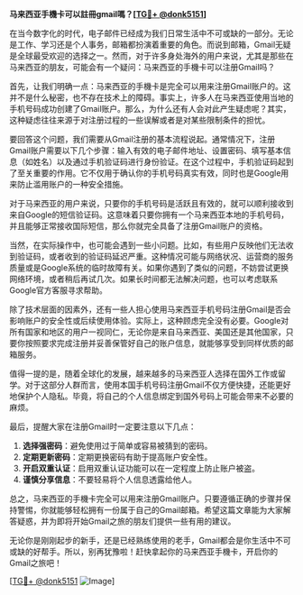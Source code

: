 **马来西亚手機卡可以註冊gmail嗎？[[TG💪+ @donk5151](https://t.me/s/donk5151)]**

在当今数字化的时代，电子邮件已经成为我们日常生活中不可或缺的一部分。无论是工作、学习还是个人事务，邮箱都扮演着重要的角色。而说到邮箱，Gmail无疑是全球最受欢迎的选择之一。然而，对于许多身处海外的用户来说，尤其是那些在马来西亚的朋友，可能会有一个疑问：马来西亚的手機卡可以注册Gmail吗？

首先，让我们明确一点：马来西亚的手機卡是完全可以用来注册Gmail账户的。这并不是什么秘密，也不存在技术上的障碍。事实上，许多人在马来西亚使用当地的手机号码成功创建了Gmail账户。那么，为什么还有人会对此产生疑虑呢？其实，这种疑虑往往来源于对注册过程的一些误解或者是对某些限制条件的担忧。

要回答这个问题，我们需要从Gmail注册的基本流程说起。通常情况下，注册Gmail账户需要以下几个步骤：输入有效的电子邮件地址、设置密码、填写基本信息（如姓名）以及通过手机验证码进行身份验证。在这个过程中，手机验证码起到了至关重要的作用。它不仅用于确认你的手机号码真实有效，同时也是Google用来防止滥用账户的一种安全措施。

对于马来西亚的用户来说，只要你的手机号码是活跃且有效的，就可以顺利接收到来自Google的短信验证码。这意味着只要你拥有一个马来西亚本地的手机号码，并且能够正常接收国际短信，那么你就完全具备了注册Gmail账户的资格。

当然，在实际操作中，也可能会遇到一些小问题。比如，有些用户反映他们无法收到验证码，或者收到的验证码延迟严重。这种情况可能与网络状况、运营商的服务质量或是Google系统的临时故障有关。如果你遇到了类似的问题，不妨尝试更换网络环境，或者稍后再试几次。如果长时间都无法解决问题，也可以考虑联系Google官方客服寻求帮助。

除了技术层面的因素外，还有一些人担心使用马来西亚手机号码注册Gmail是否会影响账户的安全性或后续使用体验。实际上，这种顾虑完全没有必要。Google对所有国家和地区的用户一视同仁，无论你是来自马来西亚、美国还是其他国家，只要你按照要求完成注册并妥善保管好自己的账户信息，就能够享受到同样优质的邮箱服务。

值得一提的是，随着全球化的发展，越来越多的马来西亚人选择在国外工作或留学。对于这部分人群而言，使用本国手机号码注册Gmail不仅方便快捷，还能更好地保护个人隐私。毕竟，将自己的个人信息绑定到国外号码上可能会带来不必要的麻烦。

最后，提醒大家在注册Gmail时一定要注意以下几点：

1. **选择强密码**：避免使用过于简单或容易被猜到的密码。
2. **定期更新密码**：定期更换密码有助于提高账户安全性。
3. **开启双重认证**：启用双重认证功能可以在一定程度上防止账户被盗。
4. **谨慎分享信息**：不要轻易将个人信息透露给他人。

总之，马来西亚的手機卡完全可以用来注册Gmail账户。只要遵循正确的步骤并保持警惕，你就能够轻松拥有一份属于自己的Gmail邮箱。希望这篇文章能为大家解答疑惑，并为即将开始Gmail之旅的朋友们提供一些有用的建议。

无论你是刚刚起步的新手，还是已经熟练使用的老手，Gmail都会是你生活中不可或缺的好帮手。所以，别再犹豫啦！赶快拿起你的马来西亚手機卡，开启你的Gmail之旅吧！

[[TG💪+ @donk5151](https://t.me/s/donk5151) ![Image](https://i.postimg.cc/rwNCRYN7/Snipaste-2025-04-30-17-27-05.png)]